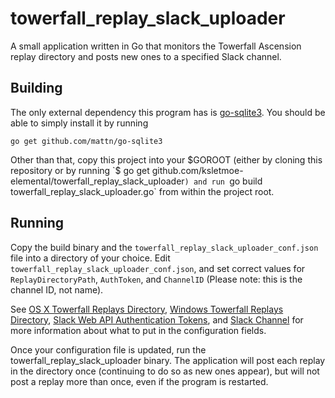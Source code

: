 # towerfall_replay_slack_uploader
A small application written in Go that monitors the Towerfall Ascension replay directory and posts new ones to a specified Slack channel.

## Building
The only external dependency this program has is [go-sqlite3](https://github.com/mattn/go-sqlite3). You should be able to simply install it by running

    go get github.com/mattn/go-sqlite3
Other than that, copy this project into your $GOROOT (either by cloning this repository or by running `$ go get github.com/ksletmoe-elemental/towerfall_replay_slack_uploader`) and run `go build towerfall_replay_slack_uploader.go` from within the project root.

## Running
Copy the build binary and the `towerfall_replay_slack_uploader_conf.json` file into a directory of your choice. Edit `towerfall_replay_slack_uploader_conf.json`, and set correct values for `ReplayDirectoryPath`, `AuthToken`, and `ChannelID` (Please note: this is the channel ID, not name).

See [OS X Towerfall Replays Directory](http://steamcommunity.com/app/251470/discussions/0/540743212975369309/), [Windows Towerfall Replays Directory](https://steamcommunity.com/app/251470/discussions/0/558751812957913795/), [Slack Web API Authentication Tokens](https://api.slack.com/web), and [Slack Channel](https://api.slack.com/types/channel) for more information about what to put in the configuration fields.

Once your configuration file is updated, run the towerfall_replay_slack_uploader binary. The application will post each replay in the directory once (continuing to do so as new ones appear), but will not post a replay more than once, even if the program is restarted.
